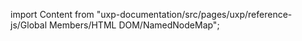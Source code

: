 
import Content from "uxp-documentation/src/pages/uxp/reference-js/Global Members/HTML DOM/NamedNodeMap";

<Content query="product=photoshop"/>
